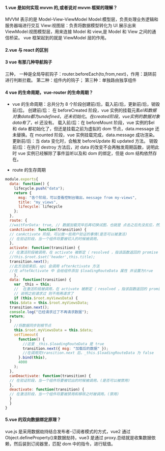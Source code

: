#### 1.vue 是如何实现 mvvm 的,或者说对 mvvm 框架的理解？

MVVM 表示的是 Model-View-ViewModel
Model:模型层，负责处理业务逻辑和服务器端进行交互
View:视图层：负责将数据模型转化为 UI 展示出来
ViewModel:视图模型层，用来连接 Model 和 view,是 Model 和 View 之间的通信桥梁。
vue 框架起到的就是 ViewModel 层的作用。

#### 2.vue 与 react 的区别

#### 3 vue 有那几种导航钩子

三种，
一种是全局导航钩子：router.beforeEach(to,from,next)，作用：跳转前进行判断拦截。
第二种：组件内的钩子；
第三种：单独路由独享组件

#### 4 vue 的生命周期，vue-router 的生命周期？

- vue 的生命周期：总共分为 8 个阶段创建前/后，载入前/后，更新前/后，销毁前/后。
  创建前/后： 在 beforeCreated 阶段，vue 实例的挂载元素$el和数据对象data都为undefined，还未初始化。在created阶段，vue实例的数据对象data有了，$el 还没有。
  载入前/后：在 beforeMount 阶段，vue 实例的\$el 和 data 都初始化了，但还是挂载之前为虚拟的 dom 节点，data.message 还未替换。在 mounted 阶段，vue 实例挂载完成，data.message 成功渲染。
  更新前/后：当 data 变化时，会触发 beforeUpdate 和 updated 方法。
  销毁前/后：在执行 destroy 方法后，对 data 的改变不会再触发周期函数，说明此时 vue 实例已经解除了事件监听以及和 dom 的绑定，但是 dom 结构依然存在。

- route 的生存周期

```JavaScript
module.exports{
  data: function() {
    lifecycle.push("data");
    return {
      msg: "各个阶段，可以查看控制台输出，message from my-views",
      title: "my_views",
      lifecycle: lifecycle
    };
  },
  route: {
  //waitForData: true, // 数据加载完毕后再切换试图，也就是 点击之后先没反应，然后数据加载完，再出发过渡效果
  canActivate: function(transition) {
  // canActivate 阶段，可以做一些用户验证的事情(是否可以被激活)
  // 在验证阶段，当一个组件将要被切入的时候被调用。
  },
  activate: function(transition) {
  // 在激活阶段被调用，在 activate 被断定（ resolved ，指该函数返回的 promise 被 resolve ）。用于加载和设置当前组件的数据。(激活)
  //this.$root.$set('header',this.title);
  transition.next();
  //此方法结束后，api 会调用 afterActivate 方法
  //在 aftefActivate 中 会给组件添加 $loadingRouteData 属性 并设置为true
    },
  data: function(transition) {
    var _this = this;
    //  在激活阶段被调用，在 activate 被断定（ resolved ，指该函数返回的 promise 被 resolve ）。用于加载和设置当前组件的数据
    // 说明之前请求过 则不用再请求了
    if (this.$root.myViewsData) {
  this.$data = this.$root.myViewsData;
  transition.next();
  console.log("已经请求过了不再请求数据");
  return;
  }
    //将数据同步到根节点
    this.$root.myViewsData = this.$data;
    setTimeout(
      function() {
        //这里 _this.$loadingRouteData 是 true
        transition.next({ msg: "加载后的数据" });
        //在调用完transition.next 后，_this.$loadingRouteData 为 false
      }.bind(this),
      4000
    );
  },
  canDeactivate: function(transition) {
  // 在验证阶段，当一个组件将要被切出的时候被调用。(是否可以被禁用)
  },
  deactivate: function(transition) {
  // 在激活阶段，当一个组件将要被禁用和移除之时被调用。(禁用)
  }
  }
}
```

#### 5.vue 的双向数据绑定原理？

vue.js 是采用数据劫持结合发布者-订阅者模式的方式，vue2 通过 Object.defineProperty()来数据劫持，vue3 是通过 proxy.总结就是收集数据依赖，然后装到订阅器里，匹配 dom 中的指令，进行赋值。
